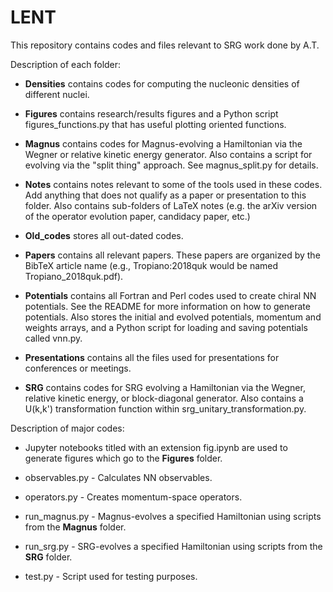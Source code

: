# LENT

This repository contains codes and files relevant to SRG work done by A.T.


Description of each folder:

* __Densities__ contains codes for computing the nucleonic densities of different nuclei.

* __Figures__ contains research/results figures and a Python script figures_functions.py that has useful plotting oriented functions.

* __Magnus__ contains codes for Magnus-evolving a Hamiltonian via the Wegner or relative kinetic energy generator. Also contains a script for evolving via the "split thing" approach. See magnus_split.py for details.

* __Notes__ contains notes relevant to some of the tools used in these codes. Add anything that does not qualify as a paper or presentation to this folder. Also contains sub-folders of LaTeX notes (e.g. the arXiv version of the operator evolution paper, candidacy paper, etc.)

* __Old_codes__ stores all out-dated codes.

* __Papers__ contains all relevant papers. These papers are organized by the BibTeX article name (e.g., Tropiano:2018quk would be named Tropiano_2018quk.pdf). 

* __Potentials__ contains all Fortran and Perl codes used to create chiral NN potentials. See the README for more information on how to generate potentials. Also stores the initial and evolved potentials, momentum and weights arrays, and a Python script for loading and saving potentials called vnn.py. 

* __Presentations__ contains all the files used for presentations for conferences or meetings.

* __SRG__ contains codes for SRG evolving a Hamiltonian via the Wegner, relative kinetic energy, or block-diagonal generator. Also contains a U(k,k') transformation function within srg_unitary_transformation.py.


Description of major codes:

* Jupyter notebooks titled with an extension fig.ipynb are used to generate figures which go to the __Figures__ folder.

* observables.py - Calculates NN observables.

* operators.py - Creates momentum-space operators.

* run_magnus.py - Magnus-evolves a specified Hamiltonian using scripts from the __Magnus__ folder.

* run_srg.py - SRG-evolves a specified Hamiltonian using scripts from the __SRG__ folder.

* test.py - Script used for testing purposes.
